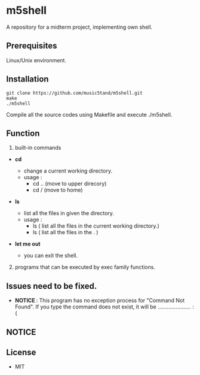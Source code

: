 # m5shell
A repository for a midterm project, implementing own shell.

## Prerequisites
Linux/Unix environment.

## Installation
    git clone https://github.com/music5tand/m5shell.git
    make
    ./m5shell
Compile all the source codes using Makefile and execute ./m5shell.

## Function
1. built-in commands

  - <b>cd</b>
    - change a current working directory.
    - usage :
        - cd .. (move to upper direcory)
        - cd /  (move to home)
        
  - <b>ls</b>
    - list all the files in given the directory.
    - usage :
        - ls ( list all the files in the current working directory.)
        - ls <directory name> ( list all the files in the <directory name>. )
    
  - <b>let me out</b>
    - you can exit the shell.
2. programs that can be executed by exec family functions.

## Issues need to be fixed.
- <b> NOTICE </b> : This program has no exception process for "Command Not Found".
                    If you type the command does not exist, it will be ...................... :(

## NOTICE

## License
- MIT
